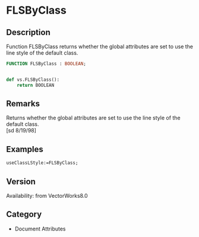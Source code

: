 # FLSByClass

## Description
Function FLSByClass returns whether the global attributes are set to use the line style of the default class.

```pascal
FUNCTION FLSByClass : BOOLEAN;
```

```python

def vs.FLSByClass():
    return BOOLEAN
```

## Remarks
Returns whether the global attributes are set to use the line style of the default class.<BR>
[sd 8/19/98]

## Examples
```pascal
useClassLStyle:=FLSByClass;
```

## Version
Availability: from VectorWorks8.0
## Category
* Document Attributes

